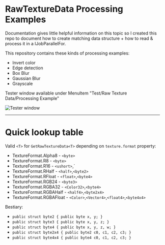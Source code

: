 # RawTextureData Processing Examples
Documentation gives little helpful information on this topic so I created this repo to document how to create matching data structure + how to read & process it in a IJobParallelFor.

This repository contains these kinds of processing examples:
- Invert color
- Edge detection
- Box Blur
- Gaussian Blur
- Grayscale

Tester window available under MenuItem "Test/Raw Texture Data/Processing Example"

![Tester window](https://i.imgur.com/I0RTpk9.jpg)

---
# Quick lookup table

Valid `<T>` for `GetRawTextureData<T>` depending on `texture.format` property:

- TextureFormat.Alpha8 - `<byte>`
- TextureFormat.R8 - `<byte>`
- TextureFormat.R16 - `<ushort>`,`<byte2>
- TextureFormat.RHalf - `<half>`,`<byte2>`
- TextureFormat.RFloat - `<float>`,`<byte4>`
- TextureFormat.RGB24 - `<byte3>`
- TextureFormat.RGBA32 - `<Color32>`,`<byte4>`
- TextureFormat.RGBAHalf - `<half4>`,`<byte2x4>`
- TextureFormat.RGBAFloat - `<Color>`,`<Vector4>`,`<float4>`,`<byte4x4>`

Bestiary:
- `public struct byte2 { public byte x, y; }`
- `public struct byte3 { public byte x, y, z; }`
- `public struct byte4 { public byte x, y, z, w; }`
- `public struct byte2x4 { public byte2 c0, c1, c2, c3; }`
- `public struct byte4x4 { public byte4 c0, c1, c2, c3; }`
